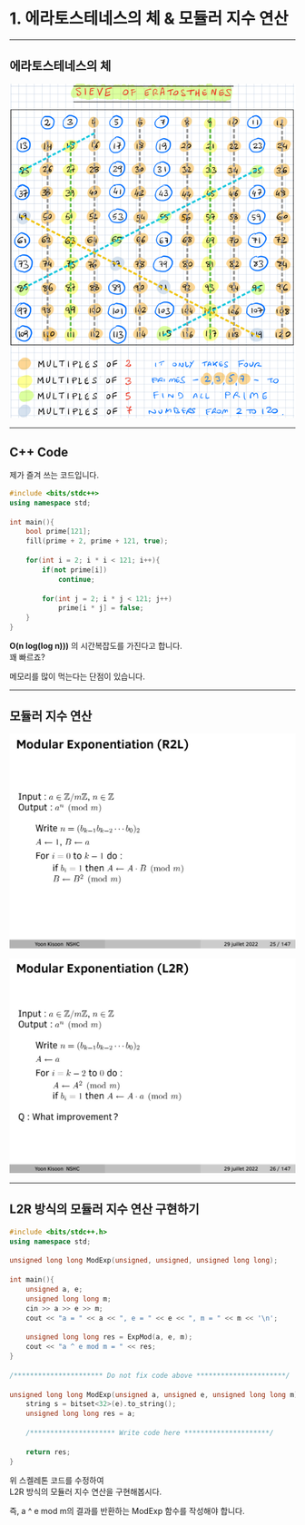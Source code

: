 # 1. 에라토스테네스의 체 & 모듈러 지수 연산

---   

## 에라토스테네스의 체


![img.png](Sieve.png)

---

## C++ Code
제가 즐겨 쓰는 코드입니다.
```c++
#include <bits/stdc++>
using namespace std;

int main(){
    bool prime[121];
    fill(prime + 2, prime + 121, true);
    
    for(int i = 2; i * i < 121; i++){
        if(not prime[i])
            continue;
        
        for(int j = 2; i * j < 121; j++)
            prime[i * j] = false;
    }
}
```

**O(n log(log n)))** 의 시간복잡도를 가진다고 합니다.  
꽤 빠르죠?   

메모리를 많이 먹는다는 단점이 있습니다.

---

## 모듈러 지수 연산

![img.png](R2L.jpg)

![img.png](L2R.jpg)

---

## L2R 방식의 모듈러 지수 연산 구현하기

```c++
#include <bits/stdc++.h>
using namespace std;

unsigned long long ModExp(unsigned, unsigned, unsigned long long);

int main(){
    unsigned a, e;
    unsigned long long m;
    cin >> a >> e >> m;
    cout << "a = " << a << ", e = " << e << ", m = " << m << '\n';

    unsigned long long res = ExpMod(a, e, m);
    cout << "a ^ e mod m = " << res;
}

/********************** Do not fix code above **********************/

unsigned long long ModExp(unsigned a, unsigned e, unsigned long long m){
    string s = bitset<32>(e).to_string();
    unsigned long long res = a;

    /********************* Write code here *********************/
    
    return res;
}
```

위 스켈레톤 코드를 수정하여  
L2R 방식의 모듈러 지수 연산을 구현해봅시다.

즉, a ^ e mod m의 결과를 반환하는 ModExp 함수를 작성해야 합니다.

